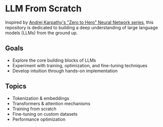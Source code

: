 # LLM From Scratch

Inspired by [Andrej Karpathy's "Zero to Hero" Neural Network series](https://www.youtube.com/@karpathy), this repository is dedicated to building a deep understanding of large language models (LLMs) from the ground up.

## Goals

* Explore the core building blocks of LLMs
* Experiment with training, optimization, and fine-tuning techniques
* Develop intuition through hands-on implementation

## Topics

* Tokenization & embeddings
* Transformers & attention mechanisms
* Training from scratch
* Fine-tuning on custom datasets
* Performance optimization

